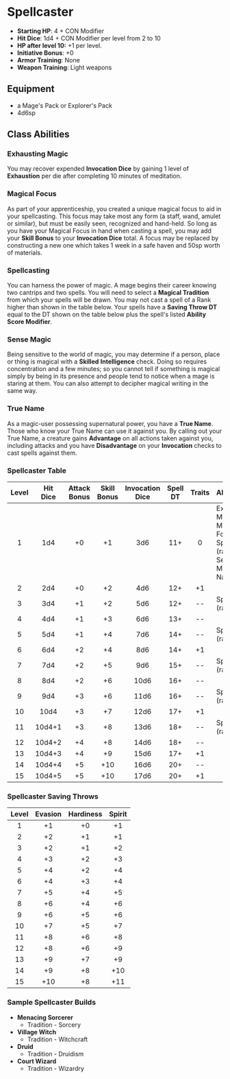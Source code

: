 # Spellcaster

- **Starting HP**: 4 + CON Modifier
- **Hit Dice**: 1d4 + CON Modifier per level from 2 to 10
- **HP after level 10:** +1 per level.
- **Initiative Bonus**: +0
- **Armor Training**: None
- **Weapon Training**: Light weapons

## Equipment
- a Mage's Pack or Explorer's Pack
- 4d6sp

## Class Abilities

### Exhausting Magic
You may recover expended **Invocation Dice** by gaining 1 level of **Exhaustion** per die after completing 10 minutes of meditation.

### Magical Focus
As part of your apprenticeship, you created a unique magical focus to aid in your spellcasting.  This focus may take most any form (a staff, wand, amulet or similar), but must be easily seen, recognized and hand-held.  So long as you have your Magical Focus in hand when casting a spell, you may add your **Skill Bonus** to your **Invocation Dice** total.  A focus may be replaced by constructing a new one which takes 1 week in a safe haven and 50sp worth of materials.

### Spellcasting
You can harness the power of magic.  A mage begins their career knowing two cantrips and two spells.  You will need to select a **Magical Tradition** from which your spells will be drawn.  You may not cast a spell of a Rank higher than shown in the table below.  Your spells have a **Saving Throw DT** equal to the DT shown on the table below plus the spell's listed **Ability Score Modifier**.

### Sense Magic
Being sensitive to the world of magic, you may determine if a person, place or thing is magical with a **Skilled** **Intelligence** check.  Doing so requires concentration and a few minutes; so you cannot tell if something is magical simply by being in its presence and people tend to notice when a mage is staring at them.  You can also attempt to decipher magical writing in the same way.

### True Name
As a magic-user possessing supernatural power, you have a **True Name**.  Those who know your True Name can use it against you.  By calling out your True Name, a creature gains **Advantage** on all actions taken against you, including attacks and you have **Disadvantage** on your **Invocation** checks to cast spells against them.

### Spellcaster Table
| Level | Hit<br/>Dice | Attack<br/>Bonus | Skill<br/>Bonus | Invocation<br/>Dice | Spell<br/>DT | Traits | Abilities |
|:-----:|:------------:|:----------------:|:---------------:|:-------------------:|:------------:|:------:|:----------|
|  1    |    1d4       | +0               |  +1             |  3d6                |  11+         |   0    | Exhausting Magic, Magical Focus, Spellcasting (rank 1), Sense Magic, True Name |
|  2    |    2d4       | +0               |  +2             |  4d6                |  12+         |  +1    |  |
|  3    |    3d4       | +1               |  +2             |  5d6                |  12+         |  --    | Spellcasting (rank 2) |
|  4    |    4d4       | +1               |  +3             |  6d6                |  13+         |  --    |  |
|  5    |    5d4       | +1               |  +4             |  7d6                |  14+         |  --    | Spellcasting (rank 3) |
|  6    |    6d4       | +2               |  +4             |  8d6                |  14+         |  +1    |  |
|  7    |    7d4       | +2               |  +5             |  9d6                |  15+         |  --    | Spellcasting (rank 4) |
|  8    |    8d4       | +2               |  +6             | 10d6                |  16+         |  --    |  |
|  9    |    9d4       | +3               |  +6             | 11d6                |  16+         |  --    | Spellcasting (rank 5) |
| 10    |   10d4       | +3               |  +7             | 12d6                |  17+         |  +1    |  |
| 11    |   10d4+1     | +3               |  +8             | 13d6                |  18+         |  --    | Spellcasting (rank 6) |
| 12    |   10d4+2     | +4               |  +8             | 14d6                |  18+         |  --    |  |
| 13    |   10d4+3     | +4               |  +9             | 15d6                |  17+         |  +1    |  |
| 14    |   10d4+4     | +5               | +10             | 16d6                |  20+         |  --    |  |
| 15    |   10d4+5     | +5               | +10             | 17d6                |  20+         |  +1    |  |

### Spellcaster Saving Throws
| Level | Evasion | Hardiness | Spirit |
|:-----:|:-------:|:---------:|:------:|
|   1   |    +1   |     +0    |   +1   |
|   2   |    +2   |     +1    |   +1   |
|   3   |    +2   |     +1    |   +2   |
|   4   |    +3   |     +2    |   +3   |
|   5   |    +4   |     +2    |   +4   |
|   6   |    +4   |     +3    |   +4   |
|   7   |    +5   |     +4    |   +5   |
|   8   |    +6   |     +4    |   +6   |
|   9   |    +6   |     +5    |   +6   |
|  10   |    +7   |     +5    |   +7   |
|  11   |    +8   |     +6    |   +8   |
|  12   |    +8   |     +6    |   +9   |
|  13   |    +9   |     +7    |   +9   |
|  14   |    +9   |     +8    |  +10   |
|  15   |   +10   |     +8    |  +11   |

### Sample Spellcaster Builds
- **Menacing Sorcerer** 
 	- Tradition - Sorcery
- **Village Witch**
 	- Tradition - Witchcraft
- **Druid**
  -  Tradition - Druidism
- **Court Wizard**
  - Tradition - Wizardry
